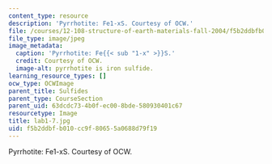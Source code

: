 ```yaml
---
content_type: resource
description: 'Pyrrhotite: Fe1-xS. Courtesy of OCW.'
file: /courses/12-108-structure-of-earth-materials-fall-2004/f5b2ddbfb010cc9f80655a0688d79f19_lab1-7.jpg
file_type: image/jpeg
image_metadata:
  caption: 'Pyrrhotite: Fe{{< sub "1-x" >}}S.'
  credit: Courtesy of OCW.
  image-alt: pyrrhotite is iron sulfide.
learning_resource_types: []
ocw_type: OCWImage
parent_title: Sulfides
parent_type: CourseSection
parent_uid: 63dcdc73-4b0f-ec00-8bde-580930401c67
resourcetype: Image
title: lab1-7.jpg
uid: f5b2ddbf-b010-cc9f-8065-5a0688d79f19
---
```

Pyrrhotite: Fe1-xS. Courtesy of OCW.

